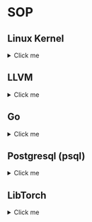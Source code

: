# SOP

## Linux Kernel

<details>
  <summary>Click me</summary>

  #### Bootstrap Linux Kernel Config

  ```
  ##########
  # packages
  ##########
  #
  # debian
  sudo apt-get install --no-install-recommends build-essential bc kmod flex libncurses5-dev libelf-dev libssl-dev dwarves bison
  # arch
  sudo pacman -S base-devel python bc pahole

  ##########
  # bootstrap config
  ##########
  #
  lsmod > /tmp/lsmod.txt
  make LSMOD=/tmp/mylsmod localmodconfig
  make menuconfig
    - CONFIG_LOCALVERSION="-xiejw"

  # now go to next subsection.
  ```

  #### Build Linux Kernel

  Arch Linux:

  - Download kernel from https://kernel.org/ and link as `kernel/linux`
  - Copy config file as `kernel/linux/.config`
  - Run

  ```
  make menuconfig
  grep =m .config | wc
  time make [-j1]
  sudo make modules_install
  sudo ~/Workspace/y/dotfiles/tools/kernel_install.sh
  ```

</details>

## LLVM

<details>
  <summary>Click me</summary>

  #### Bootstrap

  ```
  ##########
  # packages
  ##########
  #
  # debian
  apt --no-install-recommends install xz-utils cmake ninja-build python3
  # arch
  pacman -S cmake ninja python3
  ```

  #### Download

  - https://releases.llvm.org/
  - https://github.com/llvm/llvm-project.git


  #### Compile

  Target folder:
  ```
  build/llvm/{src,install}
  ```

  Build cmd:
  ```
  mkdir build/llvm/build-<date>
  cd build/llvm/build-<date>

  sh ~/Workspace/y/dotfiles/tools/llvm_config.sh
  time ninja [-j2]

  rm build/llvm/install
  ln -sf build/llvm/build-<date> build/llvm/install
  ```
</details>

## Go

<details>
  <summary>Click me</summary>

  #### Install

  Go [official site](http://golang.org) to download. It is recommended **not** to
  use Linux distro package to install, as it could be super old.

  Typically, the install can be done via:

  ```
  sudo tar -C /usr/local -xzf go$VERSION.$OS-$ARCH.tar.gz
  ```
</details>

## Postgresql (psql)

<details>
  <summary>Click me</summary>

  Refs:
  - https://www.postgresql.org/ftp/source/v16.1/
  - https://www.postgresql.org/docs/current/install-make.html

  #### Bootstrap

  ```
  #
  ### packages
  #
  # debian
  apt --no-install-recommends install libicu-dev
  # arch
  #
  # macOS
  brew install icu4c
  ```

  #### Compile and Install

  ```
  # compile
  cd build/psql/src
  ## next line is needed for macOS brew
  export PKG_CONFIG_PATH="/opt/homebrew/opt/icu4c/lib/pkgconfig"
  ./configure --prefix=`pwd`/../build-2023-<date>
  make

  # install
  make install
  cd ..
  ln -sf build-<date> install
  ```
  #### Test

  ```
  mkdir data16
  ./install/bin/initdb -D ./data16/
  cat data16/postgresql.conf  # change port 5433
  install/bin/pg_ctl -D ./data16/ -l logfile start
  tail -f logfile
  ./install/bin/psql -p 5433 -d postgres
  select current_time;
  ```

</details>

## LibTorch

<details>
  <summary>Click me</summary>

  libtorch with mps on mac (amd64) and debian (amd64).

  - ensure `clang` is built-in verison (not customized clang from source code)
  - prepare the python venv

  ```
  # (pip) prepare the venv
  cd ~/Workspace/build
  python3 -m venv pyenv
  source ./pyenv/bin/activate
  # (conda)
  conda create -n <env_name>
  conda activate  <env_name>

  # required for compiling libtorch
  pip3 install pyyaml typing_extensions
  conda install pyyaml typing_extensions

  # optional for testing pytorch
  pip3 install -U torch numpy
  # if [cpu] only
  pip3 install torch --index-url https://download.pytorch.org/whl/cpu
  ```

  - follow the cmds:

  ```
  #
  # prepare source code
  #
  cd build/torch
  git clone --recursive https://github.com/pytorch/pytorch.git git
  ln -sf git src

  #
  # prepare cmake with ninja
  #
  mkdir build-<date>
  cd build-<date>

  # macOS
  ~/Workspace/y/tools/torch_config.sh

  # debian
  ~/Workspace/y/tools/torch_config_debian.sh

  #
  # compile and install with ninja
  #
  time ninja
  ninja install

  #
  # finish the install
  #
  cd ..
  ln -sf install-<data> install
  ```

  Refs:
  - https://pytorch.org/cppdocs/installing.html
  - https://discuss.pytorch.org/t/compile-libtorch-c-api-from-source/81624
  - https://github.com/pytorch/pytorch/blob/master/docs/libtorch.rst
  - https://github.com/mlverse/libtorch-mac-m1
</details>
